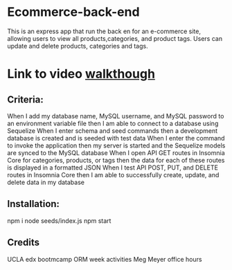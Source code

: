 # Ecommerce-back-end

This is an express app that run the back en for an e-commerce site, allowing users to view all products,categories, and product tags. Users can update and delete products, categories and tags.

# Link to video [walkthough]()

## Criteria:

When I add my database name, MySQL username, and MySQL password to an environment variable file then I am able to connect to a database using Sequelize
When I enter schema and seed commands then a development database is created and is seeded with test data
When I enter the command to invoke the application then my server is started and the Sequelize models are synced to the MySQL database
When I open API GET routes in Insomnia Core for categories, products, or tags then the data for each of these routes is displayed in a formatted JSON
When I test API POST, PUT, and DELETE routes in Insomnia Core then I am able to successfully create, update, and delete data in my database

## Installation:
 npm i
 node seeds/index.js
 npm start

 ## Credits
 UCLA edx bootmcamp ORM week activities
 Meg Meyer office hours

